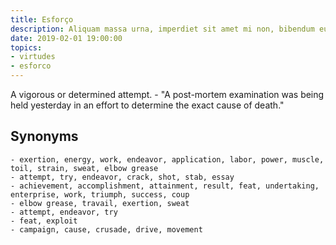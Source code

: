 ```yaml
---
title: Esforço
description: Aliquam massa urna, imperdiet sit amet mi non, bibendum euismod est.
date: 2019-02-01 19:00:00
topics: 
- virtudes
- esforco
---
```


A vigorous or determined attempt.
	- "A post-mortem examination was being held yesterday in an effort to determine the exact cause of death."

## Synonyms
	- exertion, energy, work, endeavor, application, labor, power, muscle, toil, strain, sweat, elbow grease
	- attempt, try, endeavor, crack, shot, stab, essay
	- achievement, accomplishment, attainment, result, feat, undertaking, enterprise, work, triumph, success, coup
	- elbow grease, travail, exertion, sweat
	- attempt, endeavor, try
	- feat, exploit
	- campaign, cause, crusade, drive, movement

